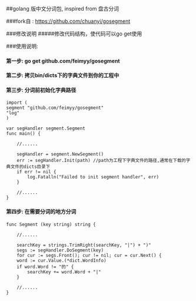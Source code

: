 ##golang 版中文分词包, inspired from 盘古分词

###fork自 : https://github.com/chuanyi/gosegment


###修改说明
#####修改代码结构，使代码可以go get使用

###使用说明:
####  第一步: go get github.com/feimyy/gosegment
####  第二步: 拷贝bin/dicts下的字典文件到你的工程中
####  第三步: 分词前初始化字典路径

    import (
    segment "github.com/feimyy/gosegment"
    "log"
    )
    
    var segHandler segment.Segment
    func main() {
    
        //......
        
        segHandler = segment.NewSegment()
        err := segHandler.Init(path) //path为工程下字典文件的路径,通常在下载的字典文件的dicts目录下
        if err != nil {
            log.Fatalln("Failed to init segment handler", err)
        }
        
        //......
    }
   
#### 第四步: 在需要分词的地方分词
    func Segment (key string) string {
    
        //......
        
        searchKey = strings.TrimRight(searchKey, "|") + ")" 
        segs := segHandler.DoSegment(key)
        for cur := segs.Front(); cur != nil; cur = cur.Next() {
        word := cur.Value.(*dict.WordInfo)
        if word.Word != "的" {
            searchKey += word.Word + "|"
        }
        
        //......
    }